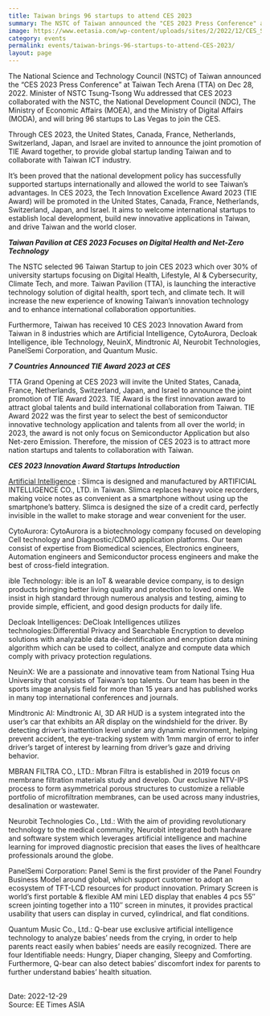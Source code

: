 ```yaml
---
title: Taiwan brings 96 startups to attend CES 2023
summary: The NSTC of Taiwan announced the "CES 2023 Press Conference" at Taiwan Tech Arena (TTA), and selected 96 Taiwan Startup to join CES 2023 ...
image: https://www.eetasia.com/wp-content/uploads/sites/2/2022/12/CES_Startups.jpg?w=779&h=442&crop=1
category: events
permalink: events/taiwan-brings-96-startups-to-attend-CES-2023/
layout: page
---
```


The National Science and Technology Council (NSTC) of Taiwan announced the “CES 2023 Press Conference” at Taiwan Tech Arena (TTA) on Dec 28, 2022. Minister of NSTC Tsung-Tsong Wu addressed that CES 2023 collaborated with the NSTC, the National Development Council (NDC), The Ministry of Economic Affairs (MOEA), and the Ministry of Digital Affairs (MODA), and will bring 96 startups to Las Vegas to join the CES.

Through CES 2023, the United States, Canada, France, Netherlands, Switzerland, Japan, and Israel are invited to announce the joint promotion of TIE Award together, to provide global startup landing Taiwan and to collaborate with Taiwan ICT industry.

It’s been proved that the national development policy has successfully supported startups internationally and allowed the world to see Taiwan’s advantages. In CES 2023, the Tech Innovation Excellence Award 2023 (TIE Award) will be promoted in the United States, Canada, France, Netherlands, Switzerland, Japan, and Israel. It aims to welcome international startups to establish local development, build new innovative applications in Taiwan, and drive Taiwan and the world closer.

***Taiwan Pavilion at CES 2023 Focuses on Digital Health and Net-Zero Technology***

The NSTC selected 96 Taiwan Startup to join CES 2023 which over 30% of university startups focusing on Digital Health, Lifestyle, AI & Cybersecurity, Climate Tech, and more. Taiwan Pavilion (TTA), is launching the interactive technology solution of digital health, sport tech, and climate tech. It will increase the new experience of knowing Taiwan’s innovation technology and to enhance international collaboration opportunities.

Furthermore, Taiwan has received 10 CES 2023 Innovation Award from Taiwan in 8 industries which are Artificial Intelligence, CytoAurora, Decloak Intelligence, ible Technology, NeuinX, Mindtronic AI, Neurobit Technologies, PanelSemi Corporation, and Quantum Music.

***7 Countries Announced TIE Award 2023 at CES***

TTA Grand Opening at CES 2023 will invite the United States, Canada, France, Netherlands, Switzerland, Japan, and Israel to announce the joint promotion of TIE Award 2023. TIE Award is the first innovation award to attract global talents and build international collaboration from Taiwan. TIE Award 2022 was the first year to select the best of semiconductor innovative technology application and talents from all over the world; in 2023, the award is not only focus on Semiconductor Application but also Net-zero Emission. Therefore, the mission of CES 2023 is to attract more nation startups and talents to collaboration with Taiwan.

***CES 2023 Innovation Award Startups Introduction***

<u>Artificial Intelligence</u> : Slimca is designed and manufactured by ARTIFICIAL INTELLIGENCE CO., LTD. in Taiwan. Slimca replaces heavy voice recorders, making voice notes as convenient as a smartphone without using up the smartphone’s battery. Slimca is designed the size of a credit card, perfectly invisible in the wallet to make storage and wear convenient for the user.

CytoAurora: CytoAurora is a biotechnology company focused on developing Cell technology and Diagnostic/CDMO application platforms. Our team consist of expertise from Biomedical sciences, Electronics engineers, Automation engineers and Semiconductor process engineers and make the best of cross-field integration.

ible Technology: ible is an IoT & wearable device company, is to design products bringing better living quality and protection to loved ones. We insist in high standard through numerous analysis and testing, aiming to provide simple, efficient, and good design products for daily life.

Decloak Intelligences: DeCloak Intelligences utilizes technologies:Differential Privacy and Searchable Encryption to develop solutions with analyzable data de-identification and encryption data mining algorithm which can be used to collect, analyze and compute data which comply with privacy protection regulations.

NeuinX: We are a passionate and innovative team from National Tsing Hua University that consists of Taiwan’s top talents. Our team has been in the sports image analysis field for more than 15 years and has published works in many top international conferences and journals.

Mindtronic AI: Mindtronic AI, 3D AR HUD is a system integrated into the user’s car that exhibits an AR display on the windshield for the driver. By detecting driver’s inattention level under any dynamic environment, helping prevent accident, the eye-tracking system with 1mm margin of error to infer driver’s target of interest by learning from driver’s gaze and driving behavior.

MBRAN FILTRA CO., LTD.: Mbran Filtra is established in 2019 focus on membrane filtration materials study and develop. Our exclusive NTV-IPS process to form asymmetrical porous structures to customize a reliable portfolio of microfiltration membranes, can be used across many industries, desalination or wastewater.

Neurobit Technologies Co., Ltd.: With the aim of providing revolutionary technology to the medical community, Neurobit integrated both hardware and software system which leverages artificial intelligence and machine learning for improved diagnostic precision that eases the lives of healthcare professionals around the globe.

PanelSemi Corporation: Panel Semi is the first provider of the Panel Foundry Business Model around global, which support customer to adopt an ecosystem of TFT-LCD resources for product innovation. Primary Screen is world’s first portable & flexible AM mini LED display that enables 4 pcs 55″ screen jointing together into a 110″ screen in minutes, it provides practical usability that users can display in curved, cylindrical, and flat conditions.

Quantum Music Co., Ltd.: Q-bear use exclusive artificial intelligence technology to analyze babies’ needs from the crying, in order to help parents react easily when babies’ needs are easily recognized. There are four Identifiable needs: Hungry, Diaper changing, Sleepy and Comforting. Furthermore, Q-bear can also detect babies’ discomfort index for parents to further understand babies’ health situation.

<br/>
Date: 2022-12-29
<br/>
Source: EE Times ASIA
